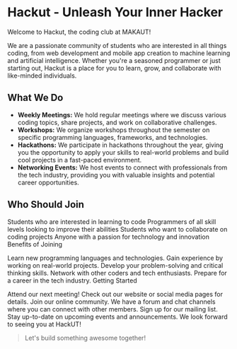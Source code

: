 # Hackut - Unleash Your Inner Hacker
Welcome to Hackut, the coding club at MAKAUT!

We are a passionate community of students who are interested in all things coding, from web development and mobile app creation to machine learning and artificial intelligence. Whether you're a seasoned programmer or just starting out, Hackut is a place for you to learn, grow, and collaborate with like-minded individuals.

## What We Do

- **Weekly Meetings:** We hold regular meetings where we discuss various coding topics, share projects, and work on collaborative challenges.
- **Workshops:** We organize workshops throughout the semester on specific programming languages, frameworks, and technologies.
- **Hackathons:** We participate in hackathons throughout the year, giving you the opportunity to apply your skills to real-world problems and build cool projects in a fast-paced environment.
- **Networking Events:** We host events to connect with professionals from the tech industry, providing you with valuable insights and potential career opportunities.

## Who Should Join

Students who are interested in learning to code
Programmers of all skill levels looking to improve their abilities
Students who want to collaborate on coding projects
Anyone with a passion for technology and innovation
Benefits of Joining

Learn new programming languages and technologies.
Gain experience by working on real-world projects.
Develop your problem-solving and critical thinking skills.
Network with other coders and tech enthusiasts.
Prepare for a career in the tech industry.
Getting Started

Attend our next meeting! Check out our website or social media pages for details.
Join our online community. We have a forum and chat channels where you can connect with other members.
Sign up for our mailing list. Stay up-to-date on upcoming events and announcements.
We look forward to seeing you at HackUT!

> Let's build something awesome together!
